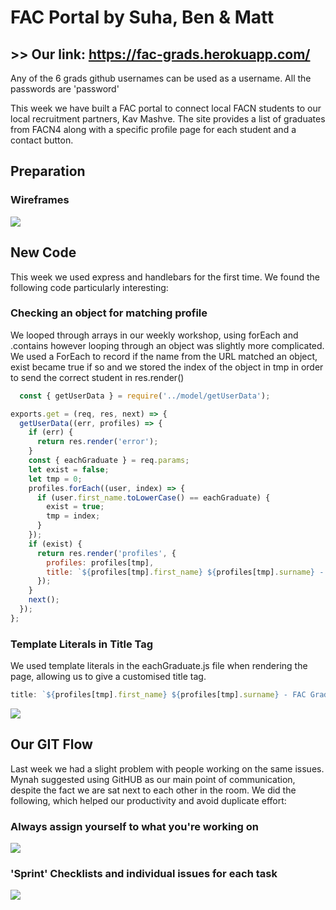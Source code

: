 # FAC Portal by Suha, Ben & Matt

## >> Our link: https://fac-grads.herokuapp.com/

Any of the 6 grads github usernames can be used as a username. All the passwords are 'password'

This week we have built a FAC portal to connect local FACN students to our local recruitment partners, Kav Mashve. The site provides a list of graduates from FACN4 along with a specific profile page for each student and a contact button.

## Preparation

### Wireframes

![](https://i.imgur.com/uZTcyDS.png)

## New Code

This week we used express and handlebars for the first time. We found the following code particularly interesting:

### Checking an object for matching profile

We looped through arrays in our weekly workshop, using forEach and .contains however looping through an object was slightly more complicated. We used a ForEach to record if the name from the URL matched an object, exist became true if so and we stored the index of the object in tmp in order to send the correct student in res.render()

```javascript
  const { getUserData } = require('../model/getUserData');

exports.get = (req, res, next) => {
  getUserData((err, profiles) => {
    if (err) {
      return res.render('error');
    }
    const { eachGraduate } = req.params;
    let exist = false;
    let tmp = 0;
    profiles.forEach((user, index) => {
      if (user.first_name.toLowerCase() == eachGraduate) {
        exist = true;
        tmp = index;
      }
    });
    if (exist) {
      return res.render('profiles', {
        profiles: profiles[tmp],
        title: `${profiles[tmp].first_name} ${profiles[tmp].surname} - FAC Graduate - FAC Portal`,
      });
    }
    next();
  });
};
```

### Template Literals in Title Tag

We used template literals in the eachGraduate.js file when rendering the page, allowing us to give a customised title tag.

``` javascript
title: `${profiles[tmp].first_name} ${profiles[tmp].surname} - FAC Graduate - FAC Portal`,
```

![](https://i.imgur.com/U2ccqZj.png)

## Our GIT Flow

Last week we had a slight problem with people working on the same issues. Mynah suggested using GitHUB as our main point of communication, despite the fact we are sat next to each other in the room. We did the following, which helped our productivity and avoid duplicate effort:

### Always assign yourself to what you're working on 

![](https://i.imgur.com/gzZYUHF.png)

### 'Sprint' Checklists and individual issues for each task

![](https://i.imgur.com/RqYXjih.png)






